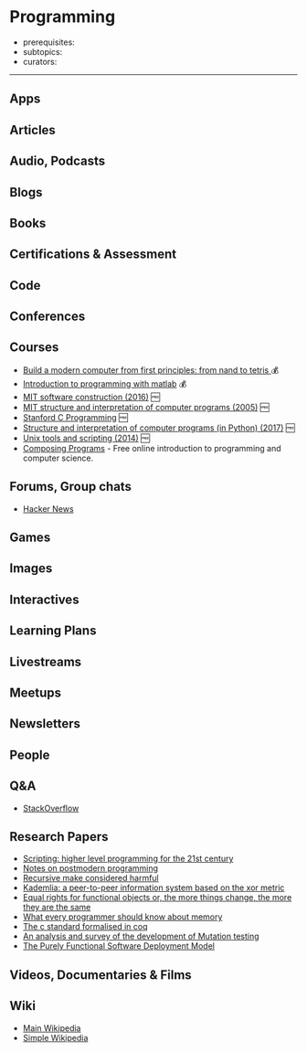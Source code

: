 # Programming

- prerequisites:
- subtopics:
- curators:

------

## Apps

## Articles

## Audio, Podcasts

## Blogs

## Books

## Certifications & Assessment

## Code

## Conferences

## Courses

- [Build a modern computer from first principles: from nand to tetris ](https://www.coursera.org/learn/build-a-computer) 💰
- [Introduction to programming with matlab](https://www.coursera.org/learn/matlab) 💰
- [MIT software construction (2016)](http://web.mit.edu/6.005/www/fa16/) 🆓
- [MIT structure and interpretation of computer programs (2005)](https://ocw.mit.edu/courses/electrical-engineering-and-computer-science/6-001-structure-and-interpretation-of-computer-programs-spring-2005/index.htm) 🆓
- [Stanford C Programming](https://www.youtube.com/playlist?list=PLjn3WmBeabPOUzxcCkzk4jYMGRZMZ6ylF&app=desktop) 🆓
- [Structure and interpretation of computer programs (in Python) (2017)](https://cs61a.org/) 🆓
- [Unix tools and scripting (2014)](http://www.cs.cornell.edu/courses/cs2043/2014sp/) 🆓
- [Composing Programs](https://composingprograms.com/) - Free online introduction to programming and computer science.

## Forums, Group chats

- [Hacker News](https://news.ycombinator.com/)

## Games

## Images

## Interactives

## Learning Plans

## Livestreams

## Meetups

## Newsletters

## People

## Q&A

- [StackOverflow](https://stackoverflow.com/)

## Research Papers

- [Scripting: higher level programming for the 21st century](http://web.stanford.edu/~ouster/cgi-bin/papers/scripting.pdf)
- [Notes on postmodern programming](http://www.mcs.vuw.ac.nz/comp/Publications/CS-TR-02-9.abs.html)
- [Recursive make considered harmful](https://web.archive.org/web/20070205051133/http://members.canb.auug.org.au/~millerp/rmch/recu-make-cons-harm.html)
- [Kademlia: a peer-to-peer information system based on the xor metric](http://www.scs.stanford.edu/~dm/home/papers/kpos.pdf)
- [Equal rights for functional objects or, the more things change, the more they are the same](http://home.pipeline.com/~hbaker1/ObjectIdentity.html)
- [What every programmer should know about memory](https://www.akkadia.org/drepper/cpumemory.pdf)
- [The c standard formalised in coq](http://robbertkrebbers.nl/research/thesis.pdf)
- [An analysis and survey of the development of Mutation testing](https://pdfs.semanticscholar.org/3277/8a2eb4c74cd437e922ac1eb6a1477dfcb925.pdf)
- [The Purely Functional Software Deployment Model](https://nixos.org/%7Eeelco/pubs/phd-thesis.pdf)

## Videos, Documentaries & Films

## Wiki
- [Main Wikipedia](https://en.wikipedia.org/wiki/Computer_programming)
- [Simple Wikipedia](https://simple.wikipedia.org/wiki/Computer_programming)
